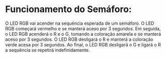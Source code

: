 # Funcionamento do Semáforo:
O LED RGB vai acender na sequência esperada de um semáforo.
O LED RGB começará vermelho e se manterá aceso por 3 segundos.
Em seguida, o LED RGB acenderá o R e o G, tomando a coloração amarela e se manterá aceso por 3 segundos.
O LED RGB desligará o R e manterá a coloração verde acesa por 3 segundos.
Ao final, o LED RGB desligará o G e ligará o R a sequência se repetirá indefinidamente.